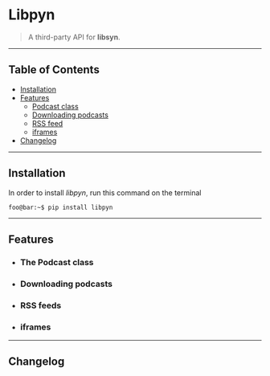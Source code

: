 Libpyn
======
> A third-party API for **libsyn**.
___

Table of Contents
-----------------

* [Installation](#installation)
* [Features](#features)
    * [Podcast class](#podcast-class)
    * [Downloading podcasts](#downloading-podcasts)
    * [RSS feed](#rss-feed)
    * [iframes](#iframes)
* [Changelog](#changelog)

___

Installation <a name="installation"></a>
------------

In order to install _libpyn_, run this command on the terminal

``` console
foo@bar:~$ pip install libpyn
```


___

Features <a name="features"></a>
--------

* ### The Podcast class <a name="podcast-class"></a>

* ### Downloading podcasts <a name="downloading-podcasts"></a>

* ### RSS feeds <a name="rss-feed"></a>

* ### iframes <a name="iframes"></a>

___

Changelog <a name="changelog"></a>
---------
